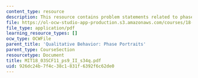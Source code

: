 ```yaml
---
content_type: resource
description: This resource contains problem statements related to phase portraits.
file: https://ol-ocw-studio-app-production.s3.amazonaws.com/courses/18-03sc-differential-equations-fall-2011/926dc24b7f4c38c1831f6392f6c62de0_MIT18_03SCF11_ps9_II_s34q.pdf
file_type: application/pdf
learning_resource_types: []
ocw_type: OCWFile
parent_title: 'Qualitative Behavior: Phase Portraits'
parent_type: CourseSection
resourcetype: Document
title: MIT18_03SCF11_ps9_II_s34q.pdf
uid: 926dc24b-7f4c-38c1-831f-6392f6c62de0
---
```

